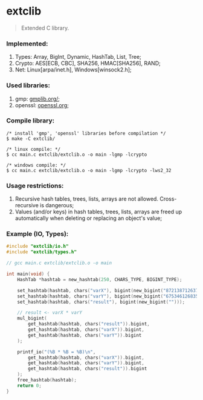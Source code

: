 # extclib
> Extended C library.

### Implemented:
1. Types: Array, BigInt, Dynamic, HashTab, List, Tree;
2. Crypto: AES[ECB, CBC], SHA256, HMAC[SHA256], RAND;
3. Net: Linux[arpa/inet.h], Windows[winsock2.h];

### Used libraries:
1. gmp: [gmplib.org/](https://gmplib.org/);
2. openssl: [openssl.org](https://www.openssl.org/);

### Compile library:
```
/* install 'gmp', 'openssl' libraries before compilation */
$ make -C extclib/

/* linux compile: */
$ cc main.c extclib/extclib.o -o main -lgmp -lcrypto

/* windows compile: */
$ cc main.c extclib/extclib.o -o main -lgmp -lcrypto -lws2_32
```

### Usage restrictions:
1. Recursive hash tables, trees, lists, arrays are not allowed. Cross-recursive is dangerous;
2. Values (and/or keys) in hash tables, trees, lists, arrays are freed up automatically when deleting or replacing an object's value;

### Example (IO, Types):
```c
#include "extclib/io.h"
#include "extclib/types.h"

// gcc main.c extclib/extclib.o -o main

int main(void) {
    HashTab *hashtab = new_hashtab(250, CHARS_TYPE, BIGINT_TYPE);

    set_hashtab(hashtab, chars("varX"), bigint(new_bigint("872138712637512787387124821738712648712736128749182")));
    set_hashtab(hashtab, chars("varY"), bigint(new_bigint("675346126835124712346172467268375128731")));
    set_hashtab(hashtab, chars("result"), bigint(new_bigint("")));

    // result <- varX * varY
    mul_bigint(
        get_hashtab(hashtab, chars("result")).bigint, 
        get_hashtab(hashtab, chars("varX")).bigint,
        get_hashtab(hashtab, chars("varY")).bigint
    );

    printf_io("(%B * %B = %B)\n", 
        get_hashtab(hashtab, chars("varX")).bigint,
        get_hashtab(hashtab, chars("varY")).bigint,
        get_hashtab(hashtab, chars("result")).bigint
    );
    free_hashtab(hashtab);
    return 0;
}

```
